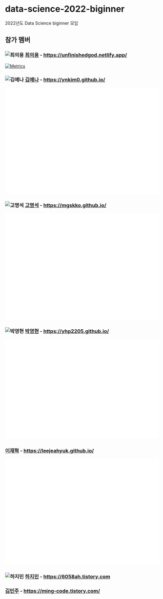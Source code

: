 # data-science-2022-biginner
2022년도 Data Science biginner 모임

## 참가 멤버


### ![최의용](https://avatars.githubusercontent.com/u/38911560?s=32&v=4) [최의용](https://github.com/Unfinishedgod) - https://unfinishedgod.netlify.app/

[![Metrics](https://github.com/Unfinishedgod/Unfinishedgod/blob/main/github-metrics-uiyong.svg)](https://github.com/Unfinishedgod)


### ![김예나](https://avatars.githubusercontent.com/u/80688900?s=32&v=4) [김예나](https://github.com/ynkim0) - https://ynkim0.github.io/  
[![Metrics](https://github.com/ynkim0/ynkim0/blob/main/github-metrics-ynkim0.svg)](https://github.com/ynkim0)

### ![고명석](https://avatars.githubusercontent.com/u/100071667?s=32&v=4) [고명석](https://github.com/mgskko) - https://mgskko.github.io/
[![Metrics](https://github.com/mgskko/mgskko/blob/main/github-metrics-mgskko.svg)](https://github.com/mgskko)

### ![박영현](https://avatars.githubusercontent.com/u/72022988?s=32&v=4) [박영현](https://github.com/yhp2205) - https://yhp2205.github.io/
[![Metrics](https://github.com/yhp2205/yhp2205/blob/main/github-metrics-yhp2205.svg)](https://github.com/yhp2205)

### [이재혁](https://github.com/LeeJeaHyuk) - https://leejeahyuk.github.io/  
[![Metrics](https://github.com/LeeJeaHyuk/LeeJeaHyuk/blob/main/github-metrics-LeejeaHyuk.svg)](https://github.com/LeeJeaHyuk)

### ![하지민](https://avatars.githubusercontent.com/u/78456921?s=32&v=4) [하지민](https://github.com/6058ah) - https://6058ah.tistory.com


### [김민주](https://github.com/MinJoooo) - https://ming-code.tistory.com/



